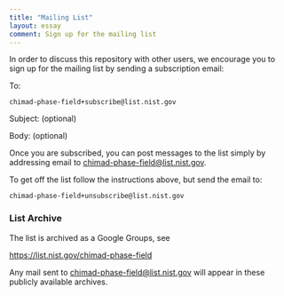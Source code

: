 ```yaml
---
title: "Mailing List"
layout: essay
comment: Sign up for the mailing list
---
```


In order to discuss this repository with other users, we encourage you
to sign up for the mailing list by sending a subscription email:

To:

    chimad-phase-field+subscribe@list.nist.gov

Subject: (optional)

Body: (optional)

Once you are subscribed, you can post messages to the list simply by
addressing email to <chimad-phase-field@list.nist.gov>.

To get off the list follow the instructions above, but send the email
to:

    chimad-phase-field+unsubscribe@list.nist.gov

### List Archive

The list is archived as a Google Groups, see

<https://list.nist.gov/chimad-phase-field>

Any mail sent to <chimad-phase-field@list.nist.gov> will appear in
these publicly available archives.
